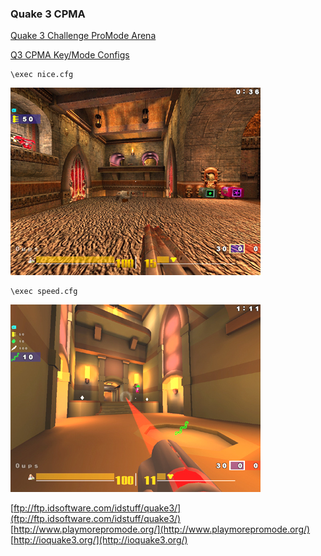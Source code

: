 ### Quake 3 CPMA

[Quake 3 Challenge ProMode Arena](http://en.wikipedia.org/wiki/Challenge_ProMode_Arena) 

[Q3 CPMA Key/Mode Configs](http://www.jamesclonk.ch/files/quake3cpma_configs.zip)

```
\exec nice.cfg
```
![Quake 3 CPMA](/images/cpma1.jpg "Quake 3 CPMA")

```
\exec speed.cfg
```
![Quake 3 CPMA](/images/cpma2.jpg "Quake 3 CPMA")

[ftp://ftp.idsoftware.com/idstuff/quake3/](ftp://ftp.idsoftware.com/idstuff/quake3/)  
[http://www.playmorepromode.org/](http://www.playmorepromode.org/)  
[http://ioquake3.org/](http://ioquake3.org/)

